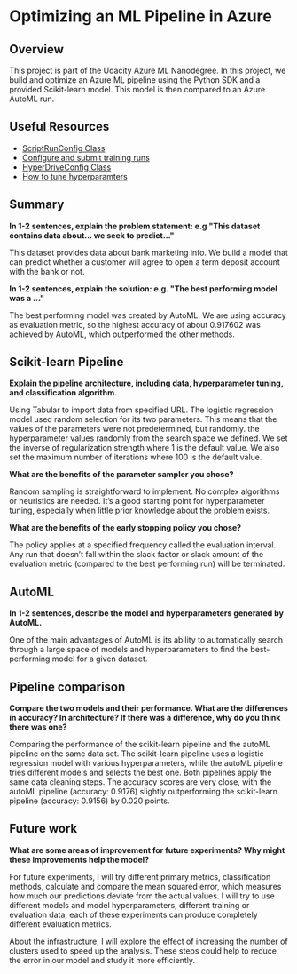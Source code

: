 # Optimizing an ML Pipeline in Azure

## Overview
This project is part of the Udacity Azure ML Nanodegree.
In this project, we build and optimize an Azure ML pipeline using the Python SDK and a provided Scikit-learn model.
This model is then compared to an Azure AutoML run.

## Useful Resources
- [ScriptRunConfig Class](https://docs.microsoft.com/en-us/python/api/azureml-core/azureml.core.scriptrunconfig?view=azure-ml-py)
- [Configure and submit training runs](https://docs.microsoft.com/en-us/azure/machine-learning/how-to-set-up-training-targets)
- [HyperDriveConfig Class](https://docs.microsoft.com/en-us/python/api/azureml-train-core/azureml.train.hyperdrive.hyperdriveconfig?view=azure-ml-py)
- [How to tune hyperparamters](https://docs.microsoft.com/en-us/azure/machine-learning/how-to-tune-hyperparameters)

<!-- #region -->
## Summary
**In 1-2 sentences, explain the problem statement: e.g "This dataset contains data about... we seek to predict..."**

This dataset provides data about bank marketing info. We build a model that can predict whether a customer will agree to open a term deposit account with the bank or not.

**In 1-2 sentences, explain the solution: e.g. "The best performing model was a ..."**

The best performing model was created by AutoML.
We are using accuracy as evaluation metric, so the highest accuracy of about 0.917602 was achieved by AutoML, which outperformed the other methods.


## Scikit-learn Pipeline
**Explain the pipeline architecture, including data, hyperparameter tuning, and classification algorithm.**

Using Tabular to import data from specified URL.
The logistic regression model used random selection for its two parameters. This means that the values of the parameters were not predetermined, but randomly.
the hyperparameter values randomly from the search space we defined. We set the inverse of regularization strength where 1 is the default value. We also set the maximum number of iterations where 100 is the default value.

**What are the benefits of the parameter sampler you chose?**

Random sampling is straightforward to implement. No complex algorithms or heuristics are needed.
It’s a good starting point for hyperparameter tuning, especially when little prior knowledge about the problem exists.

**What are the benefits of the early stopping policy you chose?**

The policy applies at a specified frequency called the evaluation interval.
Any run that doesn’t fall within the slack factor or slack amount of the evaluation metric (compared to the best performing run) will be terminated.

## AutoML
**In 1-2 sentences, describe the model and hyperparameters generated by AutoML.**

One of the main advantages of AutoML is its ability to automatically search through a large space of models and hyperparameters to find the best-performing model for a given dataset.


## Pipeline comparison
**Compare the two models and their performance. What are the differences in accuracy? In architecture? If there was a difference, why do you think there was one?**

Comparing the performance of the scikit-learn pipeline and the autoML pipeline on the same data set. The scikit-learn pipeline uses a logistic regression model with various hyperparameters, while the autoML pipeline tries different models and selects the best one. Both pipelines apply the same data cleaning steps. The accuracy scores are very close, with the autoML pipeline (accuracy: 0.9176) slightly outperforming the scikit-learn pipeline (accuracy: 0.9156) by 0.020 points.


## Future work
**What are some areas of improvement for future experiments? Why might these improvements help the model?**

For future experiments, I will try different primary metrics, classification methods, calculate and compare the mean squared error, which measures how much our predictions deviate from the actual values. 
I will try to use different models and model hyperparameters, different training or evaluation data, each of these experiments can produce completely different evaluation metrics. 

About the infrastructure, I will explore the effect of increasing the number of clusters used to speed up the analysis. These steps could help to reduce the error in our model and study it more efficiently.

<!-- #endregion -->
